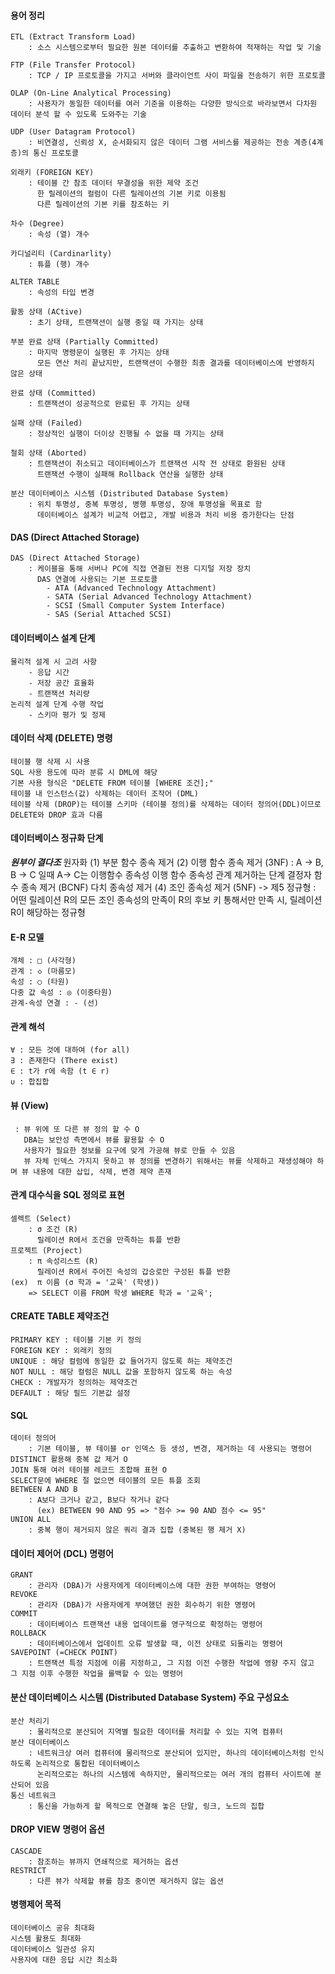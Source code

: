 #### 용어 정리
    ETL (Extract Transform Load)
        : 소스 시스템으로부터 필요한 원본 데이터를 추출하고 변환하여 적재하는 작업 및 기술

    FTP (File Transfer Protocol)
        : TCP / IP 프로토콜을 가지고 서버와 클라이언트 사이 파일을 전송하기 위한 프로토콜

    OLAP (On-Line Analytical Processing)
        : 사용자가 동일한 데이터를 여러 기준을 이용하는 다양한 방식으로 바라보면서 다차원 데이터 분석 할 수 있도록 도와주는 기술

    UDP (User Datagram Protocol)
        : 비연결성, 신뢰성 X, 순서화되지 않은 데이터 그램 서비스를 제공하는 전송 계층(4계층)의 통신 프로토콜

    외래키 (FOREIGN KEY)
        : 테이블 간 참조 데이터 무결성을 위한 제약 조건
          한 릴레이션의 컬럼이 다른 릴레이션의 기본 키로 이용됨
          다른 릴레이션의 기본 키를 참조하는 키

    차수 (Degree)
        : 속성 (열) 개수

    카디널리티 (Cardinarlity)
        : 튜플 (행) 개수

    ALTER TABLE
        : 속성의 타입 변경

    활동 상태 (ACtive)
        : 초기 상태, 트랜잭션이 실행 중일 때 가지는 상태

    부분 완료 상태 (Partially Committed)
        : 마지막 명령문이 실행된 후 가지는 상태
          모든 연산 처리 끝났지만, 트랜잭션이 수행한 최종 결과를 데이터베이스에 반영하지 않은 상태

    완료 상태 (Committed)
        : 트랜잭션이 성공적으로 완료된 후 가지는 상태

    실패 상태 (Failed)
        : 정상적인 실행이 더이상 진행될 수 없을 때 가지는 상태

    철회 상태 (Aborted)
        : 트랜잭션이 취소되고 데이터베이스가 트랜잭션 시작 전 상태로 환원된 상태
          트랜잭션 수행이 실패해 Rollback 연산을 실행한 상태   

    분산 데이터베이스 시스템 (Distributed Database System)
        : 위치 투명성, 중복 투명성, 병행 투명성, 장애 투명성을 목표로 함
          데이터베이스 설계가 비교적 어렵고, 개발 비용과 처리 비용 증가한다는 단점

#### DAS (Direct Attached Storage)
    DAS (Direct Attached Storage)
        : 케이블을 통해 서버나 PC에 직접 연결된 전용 디지털 저장 장치
          DAS 연결에 사용되는 기본 프로토콜
            - ATA (Advanced Technology Attachment)
            - SATA (Serial Advanced Technology Attachment)
            - SCSI (Small Computer System Interface)
            - SAS (Serial Attached SCSI)


#### 데이터베이스 설계 단계
    물리적 설계 시 고려 사항
        - 응답 시간
        - 저장 공간 효율화
        - 트랜잭션 처리량
    논리적 설계 단계 수행 작업
        - 스키마 평가 및 정제


#### 데이터 삭제 (DELETE) 명령
    테이블 행 삭제 시 사용
    SQL 사용 용도에 따라 분류 시 DML에 해당
    기본 사용 형식은 "DELETE FROM 테이블 [WHERE 조건];"
    테이블 내 인스턴스(값) 삭제하는 데이터 조작어 (DML)
    테이블 삭제 (DROP)는 테이블 스키마 (테이블 정의)를 삭제하는 데이터 정의어(DDL)이므로 DELETE와 DROP 효과 다름


#### 데이터베이스 정규화 단계
***원부이 결다조***
    원자화 (1)
    부분 함수 종속 제거 (2)
    이행 함수 종속 제거 (3NF)
        : A -> B, B -> C 일때 A-> C는 이행함수 종속성
          이행 함수 종속성 관계 제거하는 단계
    결정자 함수 종속 제거 (BCNF)
    다치 종속성 제거 (4)
    조인 종속성 제거 (5NF) -> 제5 정규형
        : 어떤 릴레이션 R의 모든 조인 종속성의 만족이 R의 후보 키 통해서만 만족 시, 릴레이션 R이 해당하는 정규형


#### E-R 모델
    개체 : □ (사각형)
    관계 : ◇ (마름모)
    속성 : ○ (타원)
    다중 값 속성 : ◎ (이중타원)
    관계-속성 연결 : - (선)


#### 관계 해석
    ∀ : 모든 것에 대하여 (for all)
    ∃ : 존재한다 (There exist)
    ∈ : t가 r에 속함 (t ∈ r)
    ∪ : 합집합


#### 뷰 (View)
     : 뷰 위에 또 다른 뷰 정의 할 수 O
       DBA는 보안성 측면에서 뷰를 활용할 수 O
       사용자가 필요한 정보를 요구에 맞게 가공해 뷰로 만들 수 있음
       뷰 자체 인덱스 가지지 못하고 뷰 정의를 변경하기 위해서는 뷰를 삭제하고 재생성해야 하며 뷰 내용에 대한 삽입, 삭제, 변경 제약 존재


#### 관계 대수식을 SQL 정의로 표현
    셀렉트 (Select)
        : σ 조건 (R)
          릴레이션 R에서 조건을 만족하는 튜플 반환
    프로젝트 (Project)
        : π 속성리스트 (R)
          릴레이션 R에서 주어진 속성의 갑승로만 구성된 튜플 반환
    (ex)  π 이름 (σ 학과 = '교육' (학생))
        => SELECT 이름 FROM 학생 WHERE 학과 = '교육';


#### CREATE TABLE 제약조건
    PRIMARY KEY : 테이블 기본 키 정의
    FOREIGN KEY : 외래키 정의
    UNIQUE : 해당 컬럼에 동일한 값 들어가지 않도록 하는 제약조건
    NOT NULL : 해당 컬럼은 NULL 값을 포함하지 않도록 하는 속성
    CHECK : 개발자가 정의하는 제약조건
    DEFAULT : 해당 필드 기본값 설정


#### SQL
    데이터 정의어
        : 기본 테이블, 뷰 테이블 or 인덱스 등 생성, 변경, 제거하는 데 사용되는 명령어
    DISTINCT 활용해 중복 값 제거 O
    JOIN 통해 여러 테이블 레코드 조합해 표현 O
    SELECT문에 WHERE 절 없으면 테이블의 모든 튜플 조회
    BETWEEN A AND B 
        : A보다 크거나 같고, B보다 작거나 같다
          (ex) BETWEEN 90 AND 95 => "점수 >= 90 AND 점수 <= 95"
    UNION ALL
        : 중복 행이 제거되지 않은 쿼리 결과 집합 (중복된 행 제거 X)



#### 데이터 제어어 (DCL) 명령어
    GRANT
        : 관리자 (DBA)가 사용자에게 데이터베이스에 대한 권한 부여하는 명령어
    REVOKE
        : 관리자 (DBA)가 사용자에게 부여했던 권한 회수하기 위한 명령어
    COMMIT
        : 데이터베이스 트랜잭션 내용 업데이트를 영구적으로 확정하는 명령어
    ROLLBACK
        : 데이터베이스에서 업데이트 오류 발생할 때, 이전 상태로 되돌리는 명령어
    SAVEPOINT (=CHECK POINT)
        : 트랜잭션 특정 지점에 이름 지정하고, 그 지점 이전 수행한 작업에 영향 주지 않고 그 지점 이후 수행한 작업을 롤백할 수 있는 명령어


#### 분산 데이터베이스 시스템 (Distributed Database System) 주요 구성요소
    분산 처리기
        : 물리적으로 분산되어 지역별 필요한 데이터를 처리할 수 있는 지역 컴퓨터
    분산 데이터베이스
        : 네트워크상 여러 컴퓨터에 물리적으로 분산되어 있지만, 하나의 데이터베이스처럼 인식하도록 논리적으로 통합된 데이터베이스
          논리적으로는 하나의 시스템에 속하지만, 물리적으로는 여러 개의 컴퓨터 사이트에 분산되어 있음
    통신 네트워크
        : 통신을 가능하게 할 목적으로 연결해 놓은 단말, 링크, 노드의 집합


#### DROP VIEW 명령어 옵션
    CASCADE
        : 참조하는 뷰까지 연쇄적으로 제거하는 옵션
    RESTRICT
        : 다른 뷰가 삭제할 뷰를 참조 중이면 제거하지 않는 옵션


#### 병행제어 목적
    데이터베이스 공유 최대화
    시스템 활용도 최대화
    데이터베이스 일관성 유지
    사용자에 대한 응답 시간 최소화



